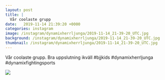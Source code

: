 ```yaml
---
layout: post
title: |
  Vår coolaste grupp
date:   2019-11-14 21:39:20 +0000
categories: instagram
image: /instagram/dynamixherrljunga/2019-11-14_21-39-20_UTC.jpg
background: /instagram/dynamixherrljunga/2019-11-14_21-39-20_UTC.jpg
thumbnail: /instagram/dynamixherrljunga/2019-11-14_21-39-20_UTC.jpg
---
```

Vår coolaste grupp. Bra uppslutning ikväll #bjjkids #dynamixherrljunga #dynamixfightingsports



<img src='/www-dynamix-herrljunga/instagram/dynamixherrljunga/2019-11-14_21-39-20_UTC.jpg' class='img-fluid' />
